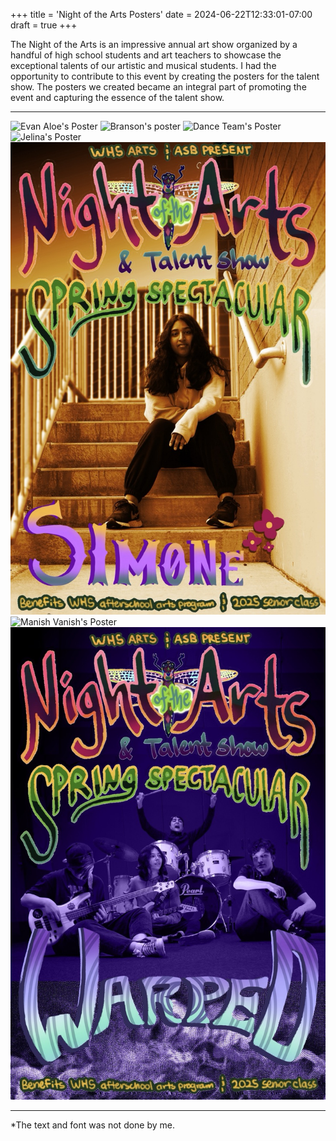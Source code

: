+++
title = 'Night of the Arts Posters'
date = 2024-06-22T12:33:01-07:00
draft = true
+++

The Night of the Arts is an impressive annual art show organized by a handful of high school students and art teachers to showcase the exceptional talents of our artistic and musical students. I had the opportunity to contribute to this event by creating the posters for the talent show. The posters we created became an integral part of promoting the event and capturing the essence of the talent show.

---

![Evan Aloe's Poster](static/images/evanaloe-final-poster.jpg)
![Branson's poster](static/images/branson.PNG)
![Dance Team's Poster](static/images/danceTeamNOTA2024.jpg)
![Jelina's Poster](static/images/jelina.PNG)
![Simone's Poster](static/images/simoneLarge.jpeg)
![Manish Vanish's Poster](/images/Vanish-Noor.png)
![Warp's Poster](/images/warpLarge.jpeg)

---
*The text and font was not done by me. 
